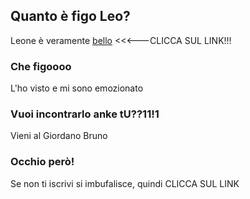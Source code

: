 ## Quanto è figo Leo?

Leone è veramente [bello](https://www.youtube.com/channel/UCXa-g17I9CbhIxNvcV7Q67A) <<<---CLICCA SUL LINK!!!

### Che figoooo

L'ho visto e mi sono emozionato

### Vuoi incontrarlo anke tU??11!1

Vieni al Giordano Bruno

### Occhio però!

Se non ti iscrivi si imbufalisce, quindi CLICCA SUL LINK
